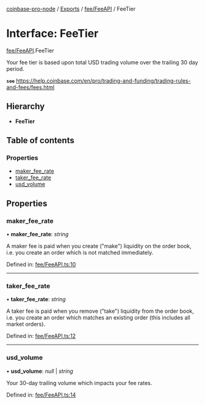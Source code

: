 [coinbase-pro-node](../../README.md) / [Exports](../../modules.md) / [fee/FeeAPI](../../modules/fee_feeapi.md) / FeeTier

# Interface: FeeTier

[fee/FeeAPI](../../modules/fee_feeapi.md).FeeTier

Your fee tier is based upon total USD trading volume over the trailing 30 day period.

**`see`** https://help.coinbase.com/en/pro/trading-and-funding/trading-rules-and-fees/fees.html

## Hierarchy

- **FeeTier**

## Table of contents

### Properties

- [maker_fee_rate](feeapi.feetier.md#maker_fee_rate)
- [taker_fee_rate](feeapi.feetier.md#taker_fee_rate)
- [usd_volume](feeapi.feetier.md#usd_volume)

## Properties

### maker_fee_rate

• **maker_fee_rate**: _string_

A maker fee is paid when you create ("make") liquidity on the order book, i.e. you create an order which is not matched immediately.

Defined in: [fee/FeeAPI.ts:10](https://github.com/bennycode/coinbase-pro-node/blob/7d07dce/src/fee/FeeAPI.ts#L10)

---

### taker_fee_rate

• **taker_fee_rate**: _string_

A taker fee is paid when you remove ("take") liquidity from the order book, i.e. you create an order which matches an existing order (this includes all market orders).

Defined in: [fee/FeeAPI.ts:12](https://github.com/bennycode/coinbase-pro-node/blob/7d07dce/src/fee/FeeAPI.ts#L12)

---

### usd_volume

• **usd_volume**: _null_ \| _string_

Your 30-day trailing volume which impacts your fee rates.

Defined in: [fee/FeeAPI.ts:14](https://github.com/bennycode/coinbase-pro-node/blob/7d07dce/src/fee/FeeAPI.ts#L14)
